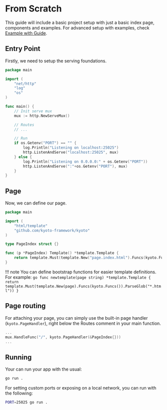 # From Scratch

This guide will include a basic project setup with just a basic index page, components and examples. For advanced setup with examples, check [Example with Guide](example-with-guide.md).

## Entry Point

Firstly, we need to setup the serving foundations.

```go title="main.go"
package main

import (
    "net/http"
    "log"
    "os"
)

func main() {
    // Init serve mux
    mux := http.NewServeMux()

    // Routes
    // ...

    // Run
    if os.Getenv("PORT") == "" {
        log.Println("Listening on localhost:25025")
        http.ListenAndServe("localhost:25025", mux)
    } else {
        log.Println("Listening on 0.0.0.0:" + os.Getenv("PORT"))
        http.ListenAndServe(":"+os.Getenv("PORT"), mux)
    }
}
```

## Page

Now, we can define our page.

```go title="page.index.go"
package main

import (
    "html/template"
    "github.com/kyoto-framework/kyoto"
)

type PageIndex struct {}

func (p *PageIndex) Template() *template.Template {
    return template.Must(template.New("page.index.html").Funcs(kyoto.Funcs()).ParseGlob("*.html"))
}
```

!!! note
You can define bootstrap functions for easier template definitions. For example:
`go func newtemplate(page string) *template.Template { return template.Must(template.New(page).Funcs(kyoto.Funcs()).ParseGlob("*.html")) } `

## Page routing

For attaching your page, you can simply use the built-in page handler (`kyoto.PageHandler`), right below the Routes comment in your main function.

```go
...
mux.HandleFunc("/", kyoto.PageHandler(&PageIndex{}))
...
```

## Running

Your can run your app with the usual:

```bash
go run .
```

For setting custom ports or exposing on a local network, you can run with the following:

```bash
PORT=25025 go run .
```
